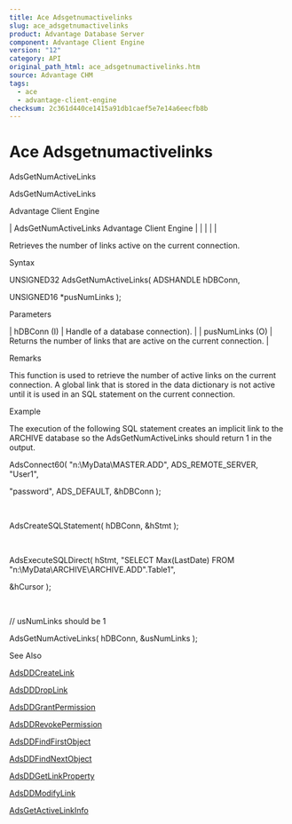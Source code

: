 ```yaml
---
title: Ace Adsgetnumactivelinks
slug: ace_adsgetnumactivelinks
product: Advantage Database Server
component: Advantage Client Engine
version: "12"
category: API
original_path_html: ace_adsgetnumactivelinks.htm
source: Advantage CHM
tags:
  - ace
  - advantage-client-engine
checksum: 2c361d440ce1415a91db1caef5e7e14a6eecfb8b
---
```


# Ace Adsgetnumactivelinks

AdsGetNumActiveLinks

AdsGetNumActiveLinks

Advantage Client Engine

| AdsGetNumActiveLinks  Advantage Client Engine |  |  |  |  |

Retrieves the number of links active on the current connection.

Syntax

UNSIGNED32 AdsGetNumActiveLinks( ADSHANDLE hDBConn,

UNSIGNED16 \*pusNumLinks );

Parameters

| hDBConn (I) | Handle of a database connection). |
| pusNumLinks (O) | Returns the number of links that are active on the current connection. |

Remarks

This function is used to retrieve the number of active links on the current connection. A global link that is stored in the data dictionary is not active until it is used in an SQL statement on the current connection.

Example

The execution of the following SQL statement creates an implicit link to the ARCHIVE database so the AdsGetNumActiveLinks should return 1 in the output.

AdsConnect60( "n:\\MyData\\MASTER.ADD", ADS\_REMOTE\_SERVER, "User1",

"password", ADS\_DEFAULT, &hDBConn );

 

AdsCreateSQLStatement( hDBConn, &hStmt );

 

AdsExecuteSQLDirect( hStmt, "SELECT Max(LastDate) FROM \"n:\\MyData\\ARCHIVE\\ARCHIVE.ADD\".Table1",

&hCursor );

 

// usNumLinks should be 1

AdsGetNumActiveLinks( hDBConn, &usNumLinks );

See Also

[AdsDDCreateLink](ace_adsddcreatelink.md)

[AdsDDDropLink](ace_adsdddroplink.md)

[AdsDDGrantPermission](ace_adsddgrantpermission.md)

[AdsDDRevokePermission](ace_adsddrevokepermission.md)

[AdsDDFindFirstObject](ace_adsddfindfirstobject.md)

[AdsDDFindNextObject](ace_adsddfindnextobject.md)

[AdsDDGetLinkProperty](ace_adsddgetlinkproperty.md)

[AdsDDModifyLink](ace_adsddmodifylink.md)

[AdsGetActiveLinkInfo](ace_adsgetactivelinkinfo.md)
